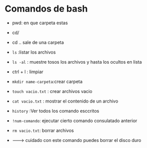 # Comandos de bash

- pwd: en que carpeta estas
- cd/
- cd ..   sale de una carpeta
- `ls`    :listar los archivos 
- `ls -al`   : muestre tosos los archivos y hasta los ocultos en lista
- ctrl + l  : limpiar

- `mkdir name-carpeta`:crear carpeta

- `touch vacio.txt` : crear archivos vacio

- `cat vacio.txt` : mostrar el contenido de un archivo 

- `history` :Ver todos los comando esccritos

- `!num-comando`: ejecutar cierto comando consulatado anterior

- `rm vacio.txt`: borrar archivos
- ---> cuidado con este comando puedes borrar el disco duro
